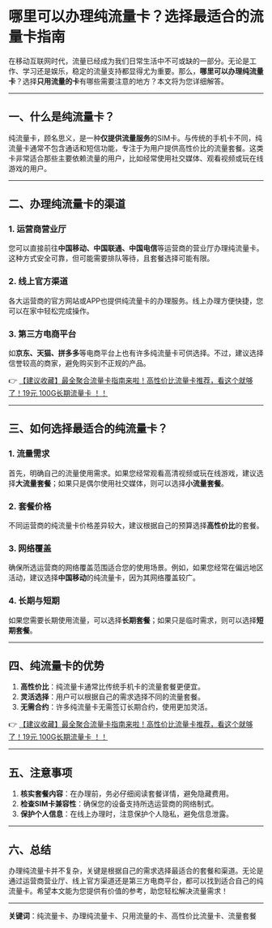 # 哪里可以办理纯流量卡？选择最适合的流量卡指南

在移动互联网时代，流量已经成为我们日常生活中不可或缺的一部分。无论是工作、学习还是娱乐，稳定的流量支持都显得尤为重要。那么，**哪里可以办理纯流量卡**？选择**只用流量的卡**有哪些需要注意的地方？本文将为您详细解答。

---

## 一、什么是纯流量卡？

纯流量卡，顾名思义，是一种**仅提供流量服务**的SIM卡。与传统的手机卡不同，纯流量卡通常不包含通话和短信功能，专注于为用户提供高性价比的流量套餐。这类卡非常适合那些主要依赖流量的用户，比如经常使用社交媒体、观看视频或玩在线游戏的用户。

---

## 二、办理纯流量卡的渠道

### 1. 运营商营业厅
您可以直接前往**中国移动、中国联通、中国电信**等运营商的营业厅办理纯流量卡。这种方式安全可靠，但可能需要排队等待，且套餐选择可能有限。

### 2. 线上官方渠道
各大运营商的官方网站或APP也提供纯流量卡的办理服务。线上办理方便快捷，您可以在家中轻松完成操作。

### 3. 第三方电商平台
如**京东、天猫、拼多多**等电商平台上也有许多纯流量卡可供选择。不过，建议选择信誉较高的商家，避免购买到不正规的产品。

👉 [【建议收藏】最全聚合流量卡指南来啦！高性价比流量卡推荐，看这个就够了！19元 100G长期流量卡 ！！](https://bit.ly/Liuliangka)

---

## 三、如何选择最适合的纯流量卡？

### 1. 流量需求
首先，明确自己的流量使用需求。如果您经常观看高清视频或玩在线游戏，建议选择**大流量套餐**；如果只是偶尔使用社交媒体，则可以选择**小流量套餐**。

### 2. 套餐价格
不同运营商的纯流量卡价格差异较大，建议根据自己的预算选择**高性价比**的套餐。

### 3. 网络覆盖
确保所选运营商的网络覆盖范围适合您的使用场景。例如，如果您经常在偏远地区活动，建议选择**中国移动**的纯流量卡，因为其网络覆盖较广。

### 4. 长期与短期
如果您需要长期使用流量，可以选择**长期套餐**；如果只是临时需求，则可以选择**短期套餐**。

---

## 四、纯流量卡的优势

1. **高性价比**：纯流量卡通常比传统手机卡的流量套餐更便宜。
2. **灵活选择**：用户可以根据自己的需求选择不同的流量套餐。
3. **无需合约**：许多纯流量卡无需签订长期合约，使用更加灵活。

👉 [【建议收藏】最全聚合流量卡指南来啦！高性价比流量卡推荐，看这个就够了！19元 100G长期流量卡 ！！](https://bit.ly/Liuliangka)

---

## 五、注意事项

1. **核实套餐内容**：在办理前，务必仔细阅读套餐详情，避免隐藏费用。
2. **检查SIM卡兼容性**：确保您的设备支持所选运营商的网络制式。
3. **保护个人信息**：在线上办理时，注意保护个人隐私，避免信息泄露。

---

## 六、总结

办理纯流量卡并不复杂，关键是根据自己的需求选择最适合的套餐和渠道。无论是通过运营商营业厅、线上官方渠道还是第三方电商平台，都可以找到适合自己的纯流量卡。希望本文能为您提供有价值的参考，助您轻松解决流量需求！

---

**关键词**：纯流量卡、办理纯流量卡、只用流量的卡、高性价比流量卡、流量套餐